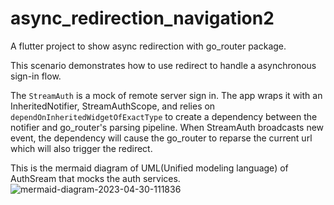 # async_redirection_navigation2

A flutter project to show async redirection with go_router package.

This scenario demonstrates how to use redirect to handle a asynchronous
sign-in flow.

The `StreamAuth` is a mock of remote server sign in. The app wraps it with an
InheritedNotifier, StreamAuthScope, and relies on
`dependOnInheritedWidgetOfExactType` to create a dependency between the
notifier and go_router's parsing pipeline.
When StreamAuth broadcasts new event, the dependency will cause the go_router to reparse the current url
which will also trigger the redirect.

This is the mermaid diagram of UML(Unified modeling language) of AuthSream that mocks the auth services.
![mermaid-diagram-2023-04-30-111836](https://user-images.githubusercontent.com/20933055/235344290-c17186fe-9967-42cd-be66-fbab1f7d68d4.png)
